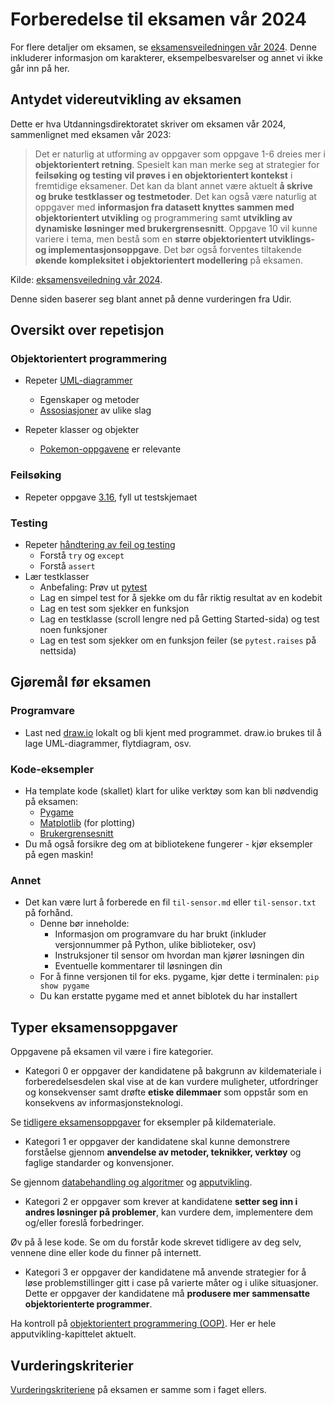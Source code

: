 # Forberedelse til eksamen vår 2024

For flere detaljer om eksamen, se [eksamensveiledningen vår 2024](https://eksamen.udir.no/epsmateriell/2024/v/rea3049-py/nb-no). Denne inkluderer informasjon om karakterer, eksempelbesvarelser og annet vi ikke går inn på her.

## Antydet videreutvikling av eksamen

Dette er hva Utdanningsdirektoratet skriver om eksamen vår 2024, sammenlignet med eksamen vår 2023:

> Det er naturlig at utforming av oppgaver som oppgave 1-6 dreies mer i **objektorientert retning**. Spesielt kan man merke seg at strategier for **feilsøking og testing vil prøves i en objektorientert kontekst** i fremtidige eksamener. Det kan da blant annet være aktuelt **å skrive og bruke testklasser og testmetoder**. Det kan også være naturlig at oppgaver med **informasjon fra datasett knyttes sammen med objektorientert utvikling** og programmering samt **utvikling av dynamiske løsninger med brukergrensesnitt**. Oppgave 10 vil kunne variere i tema, men bestå som en **større objektorientert utviklings- og implementasjonsoppgave**. Det bør også forventes tiltakende **økende kompleksitet i objektorientert modellering** på eksamen.

Kilde: [eksamensveiledning vår 2024](https://eksamen.udir.no/epsmateriell/2024/v/rea3049-py/nb-no).

Denne siden baserer seg blant annet på denne vurderingen fra Udir.

## Oversikt over repetisjon

### Objektorientert programmering

- Repeter [UML-diagrammer](https://www.visual-paradigm.com/guide/uml-unified-modeling-language/uml-class-diagram-tutorial/)
  - Egenskaper og metoder
  - [Assosiasjoner](../apputvikling/assosiasjon.mdx) av ulike slag

- Repeter klasser og objekter
  - [Pokemon-oppgavene](https://it2.thorcc.no/apputvikling/oppgaver) er relevante

### Feilsøking

- Repeter oppgave [3.16](../apputvikling/testing.mdx#316---oppgave-6-v23), fyll ut testskjemaet

### Testing

- Repeter [håndtering av feil og testing](../apputvikling/testing.mdx)
  - Forstå `try` og `except`
  - Forstå `assert`
- Lær testklasser
  - Anbefaling: Prøv ut [pytest](https://docs.pytest.org/en/8.2.x/getting-started.html)
  - Lag en simpel test for å sjekke om du får riktig resultat av en kodebit
  - Lag en test som sjekker en funksjon
  - Lag en testklasse (scroll lengre ned på Getting Started-sida) og test noen funksjoner
  - Lag en test som sjekker om en funksjon feiler (se `pytest.raises` på nettsida)

## Gjøremål før eksamen

### Programvare

- Last ned [draw.io](https://www.drawio.com/) lokalt og bli kjent med programmet. draw.io brukes til å lage UML-diagrammer, flytdiagram, osv.

### Kode-eksempler

- Ha template kode (skallet) klart for ulike verktøy som kan bli nødvendig på eksamen:
  - [Pygame](../spillutvikling/pygame.md)
  - [Matplotlib](../databehandling-og-algoritmer/plotting.mdx) (for plotting)
  - [Brukergrensesnitt](../apputvikling/brukergrensesnitt.mdx)
- Du må også forsikre deg om at bibliotekene fungerer - kjør eksempler på egen maskin!

### Annet

- Det kan være lurt å forberede en fil `til-sensor.md` eller `til-sensor.txt` på forhånd.
  - Denne bør inneholde:
    - Informasjon om programvare du har brukt (inkluder versjonnummer på Python, ulike biblioteker, osv)
    - Instruksjoner til sensor om hvordan man kjører løsningen din
    - Eventuelle kommentarer til løsningen din
  - For å finne versjonen til for eks. pygame, kjør dette i terminalen: `pip show pygame`
  - Du kan erstatte pygame med et annet biblotek du har installert

## Typer eksamensoppgaver

Oppgavene på eksamen vil være i fire kategorier.

- Kategori 0 er oppgaver der kandidatene på bakgrunn av kildemateriale i forberedelsesdelen skal vise at de kan vurdere muligheter, utfordringer og konsekvenser samt drøfte **etiske dilemmaer** som oppstår som en konsekvens av informasjonsteknologi.

Se [tidligere eksamensoppgaver](https://sokeresultat.udir.no/eksamensoppgaver.html?query=informasjonsteknologi%202&ExKL=Kunnskapsl%C3%B8ftet%202020&ExCatalogTypeName=Eksamensoppgaver) for eksempler på kildemateriale.

- Kategori 1 er oppgaver der kandidatene skal kunne demonstrere forståelse gjennom **anvendelse av metoder, teknikker, verktøy** og faglige standarder og konvensjoner.

Se gjennom [databehandling og algoritmer](../databehandling-og-algoritmer/oversikt.md) og [apputvikling](../apputvikling/stortinget-fantasy.mdx).

- Kategori 2 er oppgaver som krever at kandidatene **setter seg inn i andres løsninger på problemer**, kan vurdere dem, implementere dem og/eller foreslå forbedringer.

Øv på å lese kode. Se om du forstår kode skrevet tidligere av deg selv, vennene dine eller kode du finner på internett.

- Kategori 3 er oppgaver der kandidatene må anvende strategier for å løse problemstillinger gitt i case på varierte måter og i ulike situasjoner. Dette er oppgaver der kandidatene må **produsere mer sammensatte objektorienterte programmer**.

Ha kontroll på [objektorientert programmering (OOP)](../apputvikling/assosiasjon.mdx). Her er hele apputvikling-kapittelet aktuelt.

## Vurderingskriterier

[Vurderingskriteriene](../vurderingskriterier.md) på eksamen er samme som i faget ellers.
